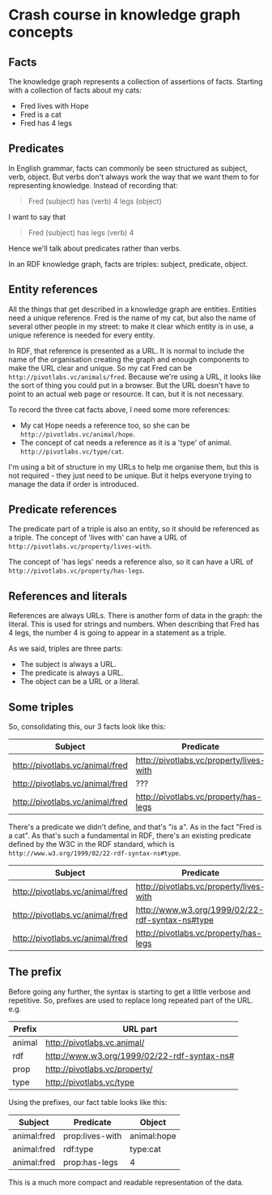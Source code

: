
# Crash course in knowledge graph concepts

## Facts

The knowledge graph represents a collection of assertions of facts.
Starting with a collection of facts about my cats:

- Fred lives with Hope
- Fred is a cat
- Fred has 4 legs

## Predicates

In English grammar, facts can commonly be seen structured as subject, verb,
object.  But verbs don't always work the way that we want them to
for representing knowledge.  Instead of recording that:

> Fred (subject) has (verb) 4 legs (object)

I want to say that

> Fred (subject) has legs (verb) 4

Hence we'll talk about predicates rather than verbs.

In an RDF knowledge graph, facts are triples: subject, predicate,
object.

## Entity references

All the things that get described in a knowledge graph are entities.
Entities need a unique reference.  Fred is the name of my cat, but
also the name of several other people in my street: to make it clear
which entity is in use, a unique reference is needed for every entity.

In RDF, that reference is presented as a URL.  It is normal to include
the name of the organisation creating the graph and enough components
to make the URL clear and unique.  So my cat Fred can be
`http://pivotlabs.vc/animals/fred`.  Because we're using a URL, it looks
like the sort of thing you could put in a browser.  But the URL doesn't
have to point to an actual web page or resource.  It can, but it is
not necessary.

To record the three cat facts above, I need some more references:
- My cat Hope needs a reference too, so she can be
  `http://pivotlabs.vc/animal/hope`.
- The concept of cat needs a reference as it is a 'type' of animal.
  `http://pivotlabs.vc/type/cat`.

I'm using a bit of structure in my URLs to help me organise them, but
this is not required - they just need to be unique.  But it helps everyone
trying to manage the data if order is introduced.

## Predicate references

The predicate part of a triple is also an entity, so it should be
referenced as a triple.  The concept of 'lives with' can have a URL of
`http://pivotlabs.vc/property/lives-with`.

The concept of 'has legs' needs a reference also, so it can have
a URL of `http://pivotlabs.vc/property/has-legs`.

## References and literals

References are always URLs.  There is another form of data in the graph:
the literal.  This is used for strings and numbers.  When describing that
Fred has 4 legs, the number 4 is going to appear in a statement as a triple.

As we said, triples are three parts:
- The subject is always a URL.
- The predicate is always a URL.
- The object can be a URL or a literal.

## Some triples

So, consolidating this, our 3 facts look like this:

| Subject                         | Predicate                               | Object                          |
| ------------------------------- | --------------------------------------- | ------------------------------- |
| http://pivotlabs.vc/animal/fred | http://pivotlabs.vc/property/lives-with | http://pivotlabs.vc/animal/hope |
| http://pivotlabs.vc/animal/fred | ???                                     | http://pivotlabs.vc/type/cat    |
| http://pivotlabs.vc/animal/fred | http://pivotlabs.vc/property/has-legs   | 4                               |

There's a predicate we didn't define, and that's "is a".  As in the
fact "Fred is a cat".  As that's such a fundamental in RDF, there's
an existing predicate defined by the W3C in the RDF standard, which is
`http://www.w3.org/1999/02/22-rdf-syntax-ns#type`.

| Subject                         | Predicate                                       | Object                          |
| ------------------------------- | ----------------------------------------------- | ------------------------------- |
| http://pivotlabs.vc/animal/fred | http://pivotlabs.vc/property/lives-with         | http://pivotlabs.vc/animal/hope |
| http://pivotlabs.vc/animal/fred | http://www.w3.org/1999/02/22-rdf-syntax-ns#type | http://pivotlabs.vc/type/cat    |
| http://pivotlabs.vc/animal/fred | http://pivotlabs.vc/property/has-legs           | 4                               |

## The prefix

Before going any further, the syntax is starting to get a
little verbose and repetitive.  So, prefixes are used to replace long
repeated part of the URL. e.g.

| Prefix               | URL part                                    |
| -------------------- | ------------------------------------------- |
| animal               | http://pivotlabs.vc.animal/                 |
| rdf                  | http://www.w3.org/1999/02/22-rdf-syntax-ns# |
| prop                 | http://pivotlabs.vc/property/               |
| type                 | http://pivotlabs.vc/type                    |

Using the prefixes, our fact table looks like this:

| Subject     | Predicate       | Object      |
| ----------- | --------------- | ----------- |
| animal:fred | prop:lives-with | animal:hope |
| animal:fred | rdf:type        | type:cat    |
| animal:fred | prop:has-legs   | 4           |

This is a much more compact and readable representation of the data.

